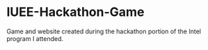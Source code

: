 IUEE-Hackathon-Game
===================

Game and website created during the hackathon portion of the Intel program I attended.
